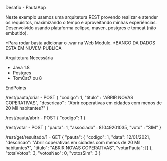 Desafio - PautaApp

Neste exemplo usamos uma arquitetura REST provendo realizar e atender os requisitos, maximizando o tempo e aproveitando minhas experiências. Desenvolvido usando plataforma eclipse, maven, postgres e tomcat (não embutido).

*Para rodar basta adicionar o .war na Web Module.
*BANCO DA DADOS ESTA EM NUVEM PUBLICA

Arquitetura Necessária
- Java 1.8
- Postgres
- TomCat7 ou 8

EndPoints

/rest/pauta/criar - POST
{ "codigo": 1, "titulo" : "ABRIR NOVAS COPERATIVAS", "descricao" : "Abrir coperativas em cidades com menos de 20 Mil habitantes?" }

/rest/pauta/abrir - POST
{ "codigo": 1 }

/rest/votar - POST
{ "pauta": 1, "associado" : 81049201035, "voto" : "SIM" }

/rest/get/resultado/1 - GET
{
    "pauta": {
        "codigo": 1,
        "data": 12/01/2021,
        "descricao": "Abrir coperativas em cidades com menos de 20 Mil habitantes?",
        "titulo": "ABRIR NOVAS COPERATIVAS",
        "votarPauta": []
    },
    "totalVotos": 3,
    "votosNao": 0,
    "votosSim": 3
}

